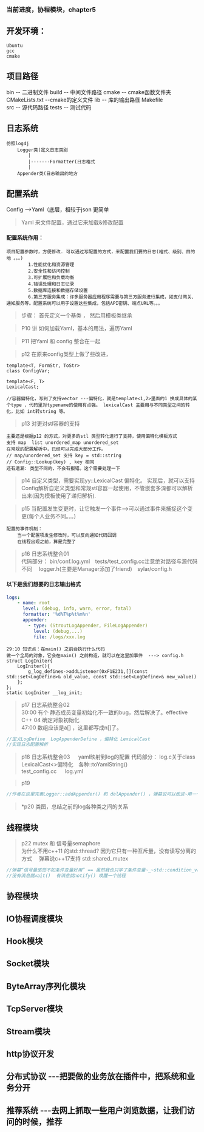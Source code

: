 ### 当前进度，协程模块，chapter5    
## 开发环境：
	Ubuntu 
	gcc 
	cmake
## 项目路径
bin		-- 二进制文件
build	-- 中间文件路径
cmake	-- cmake函数文件夹
CMakeLists.txt	--cmake的定义文件
lib		-- 库的输出路径
Makefile		
src		-- 源代码路径
tests	-- 测试代码

## 日志系统
	仿照log4j 
		Logger类(定义日志类别
			|
			|-------Formatter(日志格式
			|
		Appender类(日志输出的地方
		
## 配置系统
Config -->Yaml（底层，相较于json 更简单
>Yaml 来文件配置，通过它来加载&修改配置

#### 配置系统作用： 
	项目配置参数时，方便修改. 可以通过写配置的方式，来配置我们要的日志(格式、级别、目的地 。。。)
			1.性能优化和资源管理
			2.安全性和访问控制
			3.可扩展性和负载均衡
			4.错误处理和日志记录
			5.数据库连接和数据存储设置
			6.第三方服务集成：许多服务器应用程序需要与第三方服务进行集成，如支付网关、通知服务等。配置系统可以用于设置这些集成，包括API密钥、端点URL等。。。

>步骤： 首先定义一个基类 ， 然后用模板类继承

>P10 讲 如何加载Yaml，基本的用法，遍历Yaml

>P11 把Yaml 和 config 整合在一起

>p12 在原来config类型上做了些改进，  
```
template<T, FormStr, ToStr> 
class ConfigVar;

template<F, T>
LexicalCast;

//容器偏特化，写到了支持vector ---偏特化，就是template<1,2>里面的1 换成具体的某个type ，代码里对typename的使用有点强。 lexicalCast 主要用与不同类型之间的转化，比如 int转string 等。
```
>p13 对更对stl容器的支持
 ```
 主要还是根据p12 的方式，对更多的stl 类型转化进行了支持，使用偏特化模板方式
 支持 map  list unordered_map unordered_set 
 在常规的配置解析中，已经可以完成大部分工作。
 // map/unordered_set 支持 key = std::string
 // Config::Lookup(key) , key 相同
 还有遗漏: 类型不同的，不会有报错。这个需要处理一下
 ```
>p14  自定义类型，需要实现yy::LexicalCast 偏特化。 实现后，就可以支持Config解析自定义类型和常规stl容器一起使用，不管嵌套多深都可以解析出来(因为模板使用了递归解析).

>p15 当配置发生变更时，让它触发一个事件-->可以通过事件来捕捉这个变更(每个人业务不同。。。)
```
配置的事件机制： 
	当一个配置项发生修改时，可以反向通知代码回调 
	在线程出现之前，算是完整了
```

>p16 日志系统整合01   
代码部分： bin/conf.log.yml&emsp;tests/test_config.cc注意绝对路径与源代码不同&emsp; logger.h(主要是Manager添加了friend)&emsp;sylar/config.h
#### 以下是我们想要的日志输出格式
```yaml
logs:
	- name: root
	  level: (debug, info, warn, error, fatal)
	  formatter: '%d%T%p%t%m%n'
	  appender: 
	  	- type: (StroutLogAppender, FileLogAppender)
		  level: (debug,...)
		  file: /logs/xxx.log
```
```
29:10 知识点：在main() 之前会执行什么代码
做一个全局的对象，它会在main() 之前构造，就可以在这里加事件  ---> config.h 
struct LogIniter{
	LogIniter(){
		g_log_defines->addListener(0xF1E231,[](const std::set<LogDefine>& old_value, const std::set<LogDefine>& new_value))
	};
};
static LogIniter __log_init;
```
>p17 日志系统整合02   
30:00 有个 静态成员变量初始化不一致的bug，然后解决了。effective C++ 04 确定对象初始化  
47:00 数组应该是a[] ，这里都写成n[]了。
```cpp
//定义LogDefine  LogAppenderDefine ，偏特化 LexicalCast
//实现日志配置解析
```

>p18  日志系统整合03 &emsp; yaml映射到log的配置
代码部分：  log.c关于class LexicalCast<>偏特化&emsp;各种::toYamlString()  
test_config.cc &emsp;  log.yml  

>p19  
```cpp
//作者在这里完善Logger::addAppender() 和 delAppender() ，弹幕说可以改进~用一个flag标志就搞定了
```
>*p20 类图，总结之前的log各种类之间的关系 

## 线程模块

>p22 mutex 和 信号量semaphore  
为什么不用c++11 的std::thread? 因为它只有一种互斥量，没有读写分离的方式&emsp; 弹幕说c++17支持 std::shared_mutex  
```cpp
//弹幕“信号量感觉不如条件变量好用” == 虽然我也只学了条件变量~_~std::condition_variable  写了个 Semaphore::wait() 和 Semaphore::nority() 
//没有消息就wait()  有消息就notify() 唤醒一个线程 
```
## 协程模块

## IO协程调度模块

## Hook模块

## Socket模块

## ByteArray序列化模块

## TcpServer模块

## Stream模块

## http协议开发

## 分布式协议     ---把要做的业务放在插件中，把系统和业务分开

## 推荐系统	  ---去网上抓取一些用户浏览数据，让我们访问的时候，推荐
